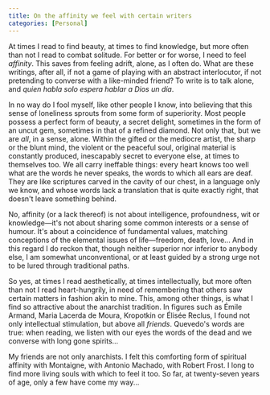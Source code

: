 ```yaml
---
title: On the affinity we feel with certain writers
categories: [Personal]
---
```


At times I read to find beauty, at times to find knowledge, but more often than
not I read to combat solitude. For better or for worse, I need to feel
*affinity*. This saves from feeling adrift, alone, as I often do. What are these
writings, after all, if not a game of playing with an abstract interlocutor, if
not pretending to converse with a like-minded friend? To write is to talk alone,
and *quien habla solo espera hablar a Dios un día*.

In no way do I fool myself, like other people I know, into believing that this
sense of loneliness sprouts from some form of superiority. Most people possess a
perfect form of beauty, a secret delight, sometimes in the form of an uncut gem,
sometimes in that of a refined diamond. Not only that, but we are *all*, in a
sense, alone. Within the gifted or the mediocre artist, the sharp or the blunt
mind, the violent or the peaceful soul, original material is constantly
produced, inescapably secret to everyone else, at times to themselves too. We
all carry ineffable things: every heart knows too well what are the words he
never speaks, the words to which all ears are deaf. They are like scriptures
carved in the cavity of our chest, in a language only we know, and whose words
lack a translation that is quite exactly right, that doesn't leave something
behind.

No, affinity (or a lack thereof) is not about intelligence, profoundness, wit or
knowledge—it's not about sharing some common interests or a sense of humour.
It's about a coincidence of fundamental values, matching conceptions of the
elemental issues of life—freedom, death, love... And in this regard I do reckon
that, though neither superior nor inferior to anybody else, I am somewhat
unconventional, or at least guided by a strong urge not to be lured through
traditional paths.

So yes, at times I read aesthetically, at times intellectually, but more often
than not I read heart-hungrily, in need of remembering that others saw certain
matters in fashion akin to mine. This, among other things, is what I find so
attractive about the anarchist tradition. In
figures such as Émile Armand, Maria Lacerda de Moura, Kropotkin or Élisée
Reclus, I found not only intellectual stimulation, but above all *friends*.
Quevedo's words are true: when reading, we listen with our eyes the words of the
dead and we converse with long gone spirits...

My friends are not only anarchists. I felt this comforting form of spiritual
affinity with Montaigne, with Antonio Machado, with Robert Frost. I long to find
more living souls with which to feel it too. So far, at twenty-seven years of
age, only a few have come my way...
















